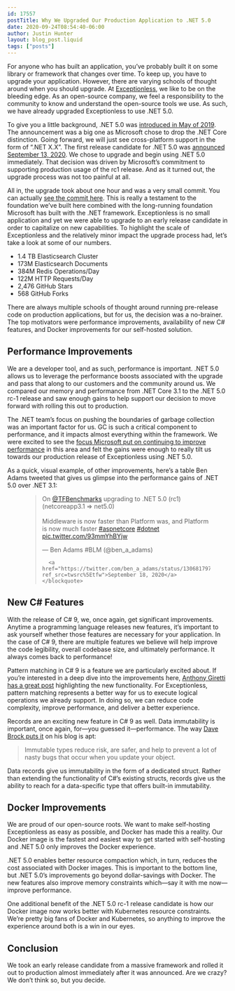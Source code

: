 ```yaml
---
id: 17557
postTitle: Why We Upgraded Our Production Application to .NET 5.0
date: 2020-09-24T08:54:40-06:00
author: Justin Hunter
layout: blog_post.liquid
tags: ["posts"]
---
```

For anyone who has built an application, you&#8217;ve probably built it on some library or framework that changes over time. To keep up, you have to upgrade your application. However, there are varying schools of thought around when you should upgrade. At [Exceptionless](https://exceptionless/), we like to be on the bleeding edge. As an open-source company, we feel a responsibility to the community to know and understand the open-source tools we use. As such, we have already upgraded Exceptionless to use .NET 5.0.

To give you a little background, .NET 5.0 was&nbsp;[introduced in May of 2019](https://devblogs.microsoft.com/dotnet/introducing-net-5/). The announcement was a big one as Microsoft chose to drop the .NET Core distinction. Going forward, we will just see cross-platform support in the form of &#8220;.NET X.X&#8221;. The first release candidate for .NET 5.0 was&nbsp;[announced September 13, 2020](https://devblogs.microsoft.com/dotnet/announcing-net-5-0-rc-1/). We chose to upgrade and begin using .NET 5.0 immediately. That decision was driven by Microsoft&#8217;s commitment to supporting production usage of the rc1 release. And as it turned out, the upgrade process was not too painful at all.

All in, the upgrade took about one hour and was a very small commit. You can actually&nbsp;[see the commit here](https://github.com/exceptionless/Exceptionless/commit/874f08e70a3ded2762f8d34df0378de38d7a3193). This is really a testament to the foundation we&#8217;ve built here combined with the long-running foundation Microsoft has built with the .NET framework. Exceptionless is no small application and yet we were able to upgrade to an early release candidate in order to capitalize on new capabilities. To highlight the scale of Exceptionless and the relatively minor impact the upgrade process had, let&#8217;s take a look at some of our numbers.

  * 1.4 TB Elasticsearch Cluster
  * 173M Elasticsearch Documents
  * 384M Redis Operations/Day
  * 122M HTTP Requests/Day
  * 2,476 GitHub Stars
  * 568 GitHub Forks

There are always multiple schools of thought around running pre-release code on production applications, but for us, the decision was a no-brainer. The top motivators were performance improvements, availability of new C# features, and Docker improvements for our self-hosted solution.

## Performance Improvements

We are a developer tool, and as such, performance is important. .NET 5.0 allows us to leverage the performance boosts associated with the upgrade and pass that along to our customers and the community around us. We compared our memory and performance from .NET Core 3.1 to the .NET 5.0 rc-1 release and saw enough gains to help support our decision to move forward with rolling this out to production.

The .NET team&#8217;s focus on pushing the boundaries of garbage collection was an important factor for us. GC is such a critical component to performance, and it impacts almost everything within the framework. We were excited to see the&nbsp;[focus Microsoft put on continuing to improve performance](https://devblogs.microsoft.com/dotnet/performance-improvements-in-net-5/#gc)&nbsp;in this area and felt the gains were enough to really tilt us towards our production release of Exceptionless using .NET 5.0.

As a quick, visual example, of other improvements, here&#8217;s a table Ben Adams tweeted that gives us glimpse into the performance gains of .NET 5.0 over .NET 3.1: <figure class="wp-block-embed-twitter wp-block-embed is-type-rich is-provider-twitter">

<div class="wp-block-embed__wrapper">
  <div class="entry-content-asset">
    <blockquote class="twitter-tweet" data-width="550" data-dnt="true">
      <p lang="en" dir="ltr">
        On <a href="https://twitter.com/TFBenchmarks?ref_src=twsrc%5Etfw">@TFBenchmarks</a> upgrading to .NET 5.0 (rc1)<br />(netcoreapp3.1 => net5.0)<br /><br />Middleware is now faster than Platform was, and Platform is now much faster <a href="https://twitter.com/hashtag/aspnetcore?src=hash&ref_src=twsrc%5Etfw">#aspnetcore</a> <a href="https://twitter.com/hashtag/dotnet?src=hash&ref_src=twsrc%5Etfw">#dotnet</a> <a href="https://t.co/93mmYhBYjw">pic.twitter.com/93mmYhBYjw</a>
      </p>&mdash; Ben Adams #BLM (@ben_a_adams) 
      
      <a href="https://twitter.com/ben_a_adams/status/1306817978927902720?ref_src=twsrc%5Etfw">September 18, 2020</a>
    </blockquote>
  </div>
</div></figure> 

## New C# Features

With the release of C# 9, we, once again, get significant improvements. Anytime a programming language releases new features, it&#8217;s important to ask yourself whether those features are necessary for your application. In the case of C# 9, there are multiple features we believe will help improve the code legibility, overall codebase size, and ultimately performance. It always comes back to performance!

Pattern matching in C# 9 is a feature we are particularly excited about. If you&#8217;re interested in a deep dive into the improvements here,&nbsp;[Anthony Giretti has a great post](https://anthonygiretti.com/2020/06/23/introducing-c-9-improved-pattern-matching/)&nbsp;highlighting the new functionality. For Exceptionless, pattern matching represents a better way for us to execute logical operations we already support. In doing so, we can reduce code complexity, improve performance, and deliver a better experience.

Records are an exciting new feature in C# 9 as well. Data immutability is important, once again, for—you guessed it—performance. The way&nbsp;[Dave Brock puts it](https://daveabrock.com/2020/07/06/c-sharp-9-deep-dive-records)&nbsp;on his blog is apt:

<blockquote class="wp-block-quote">
  <p>
    Immutable types reduce risk, are safer, and help to prevent a lot of nasty bugs that occur when you update your object.
  </p>
</blockquote>

Data records give us immutability in the form of a dedicated struct. Rather than extending the functionality of C#&#8217;s existing structs, records give us the ability to reach for a data-specific type that offers built-in immutability.

## Docker Improvements

We are proud of our open-source roots. We want to make self-hosting Exceptionless as easy as possible, and Docker has made this a reality. Our Docker image is the fastest and easiest way to get started with self-hosting and .NET 5.0 only improves the Docker experience.

.NET 5.0 enables better resource compaction which, in turn, reduces the cost associated with Docker images. This is important to the bottom line, but .NET 5.0&#8217;s improvements go beyond dollar-savings with Docker. The new features also improve memory constraints which—say it with me now—improve performance.

One additional benefit of the .NET 5.0 rc-1 release candidate is how our Docker image now works better with Kubernetes resource constraints. We&#8217;re pretty big fans of Docker and Kubernetes, so anything to improve the experience around both is a win in our eyes.

## Conclusion

We took an early release candidate from a massive framework and rolled it out to production almost immediately after it was announced. Are we crazy? We don&#8217;t think so, but you decide.

